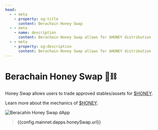 ```yaml
---
head:
  - - meta
    - property: og:title
      content: Berachain Honey Swap
  - - meta
    - name: description
      content: Berachain Honey Swap allows for $HONEY distribution
  - - meta
    - property: og:description
      content: Berachain Honey Swap allows for $HONEY distribution
---
```


<script setup>
  import config from '@berachain/config/constants.json';
</script>

# Berachain Honey Swap 🐻⛓️

Honey Swap allows users to trade approved stables/assets for [$HONEY](https://docs.berachain.com/learn/pol/tokens/honey).

Learn more about the mechanics of [$HONEY](/learn/pol/tokens/honey).

<a :href="config.mainnet.dapps.honeySwap.url">

![Beracahin Honey Swap dApp](/assets/honey_swap.png)

</a>

> <a :href="config.mainnet.dapps.honeySwap.url">{{config.mainnet.dapps.honeySwap.url}}</a>
